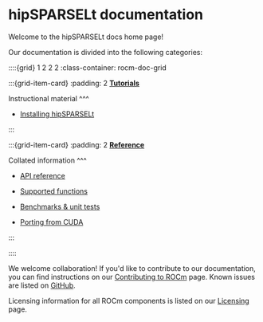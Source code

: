 # hipSPARSELt documentation

Welcome to the hipSPARSELt docs home page!

Our documentation is divided into the following categories:

::::{grid} 1 2 2 2
:class-container: rocm-doc-grid

:::{grid-item-card}
:padding: 2
**[Tutorials](./tutorials/index.md)**

Instructional material
^^^

* [Installing hipSPARSELt](./tutorials/install/linux.md)

:::

:::{grid-item-card}
:padding: 2
**[Reference](./reference/index.md)**

Collated information
^^^

* [API reference](./reference/api-guide.md)


* [Supported functions](./supported-functions.md)
* [Benchmarks & unit tests](./benchmarks-unit-tests.md)
* [Porting from CUDA](./porting.md)

:::

::::

We welcome collaboration! If you'd like to contribute to our documentation, you can find instructions
on our [Contributing to ROCm](https://rocm.docs.amd.com/en/latest/contribute/index.md) page.
Known issues are listed on [GitHub](https://github.com/ROCmSoftwarePlatform/hipSPARSELt/issues).

Licensing information for all ROCm components is listed on our
[Licensing](https://rocm.docs.amd.com/en/latest/about/license.md) page.
